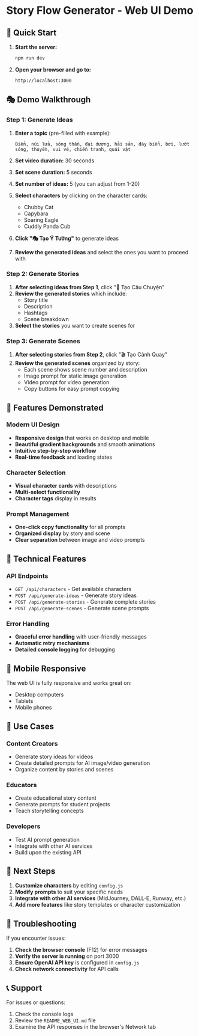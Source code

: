 # Story Flow Generator - Web UI Demo

## 🚀 Quick Start

1. **Start the server:**

   ```bash
   npm run dev
   ```

2. **Open your browser and go to:**
   ```
   http://localhost:3000
   ```

## 🎭 Demo Walkthrough

### Step 1: Generate Ideas

1. **Enter a topic** (pre-filled with example):

   ```
   Biển, núi lửa, sóng thần, đại dương, hải sản, đáy biển, bơi, lướt sóng, thuyền, vui vẻ, chiến tranh, quái vật
   ```

2. **Set video duration:** 30 seconds
3. **Set scene duration:** 5 seconds
4. **Set number of ideas:** 5 (you can adjust from 1-20)
5. **Select characters** by clicking on the character cards:

   - Chubby Cat
   - Capybara
   - Soaring Eagle
   - Cuddly Panda Cub

6. **Click "🎭 Tạo Ý Tưởng"** to generate ideas
7. **Review the generated ideas** and select the ones you want to proceed with

### Step 2: Generate Stories

1. **After selecting ideas from Step 1**, click "📖 Tạo Câu Chuyện"
2. **Review the generated stories** which include:
   - Story title
   - Description
   - Hashtags
   - Scene breakdown
3. **Select the stories** you want to create scenes for

### Step 3: Generate Scenes

1. **After selecting stories from Step 2**, click "🎬 Tạo Cảnh Quay"
2. **Review the generated scenes** organized by story:
   - Each scene shows scene number and description
   - Image prompt for static image generation
   - Video prompt for video generation
   - Copy buttons for easy prompt copying

## 🎨 Features Demonstrated

### Modern UI Design

- **Responsive design** that works on desktop and mobile
- **Beautiful gradient backgrounds** and smooth animations
- **Intuitive step-by-step workflow**
- **Real-time feedback** and loading states

### Character Selection

- **Visual character cards** with descriptions
- **Multi-select functionality**
- **Character tags** display in results

### Prompt Management

- **One-click copy functionality** for all prompts
- **Organized display** by story and scene
- **Clear separation** between image and video prompts

## 🔧 Technical Features

### API Endpoints

- `GET /api/characters` - Get available characters
- `POST /api/generate-ideas` - Generate story ideas
- `POST /api/generate-stories` - Generate complete stories
- `POST /api/generate-scenes` - Generate scene prompts

### Error Handling

- **Graceful error handling** with user-friendly messages
- **Automatic retry mechanisms**
- **Detailed console logging** for debugging

## 📱 Mobile Responsive

The web UI is fully responsive and works great on:

- Desktop computers
- Tablets
- Mobile phones

## 🎯 Use Cases

### Content Creators

- Generate story ideas for videos
- Create detailed prompts for AI image/video generation
- Organize content by stories and scenes

### Educators

- Create educational story content
- Generate prompts for student projects
- Teach storytelling concepts

### Developers

- Test AI prompt generation
- Integrate with other AI services
- Build upon the existing API

## 🚀 Next Steps

1. **Customize characters** by editing `config.js`
2. **Modify prompts** to suit your specific needs
3. **Integrate with other AI services** (MidJourney, DALL-E, Runway, etc.)
4. **Add more features** like story templates or character customization

## 🐛 Troubleshooting

If you encounter issues:

1. **Check the browser console** (F12) for error messages
2. **Verify the server is running** on port 3000
3. **Ensure OpenAI API key** is configured in `config.js`
4. **Check network connectivity** for API calls

## 📞 Support

For issues or questions:

1. Check the console logs
2. Review the `README_WEB_UI.md` file
3. Examine the API responses in the browser's Network tab
